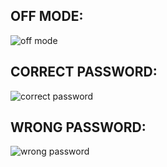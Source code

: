 ## OFF MODE:
![off mode](https://user-images.githubusercontent.com/101382503/164152077-6dabbb24-b163-41c9-bb2a-119ffb55c5fa.png)

## CORRECT PASSWORD:
![correct password](https://user-images.githubusercontent.com/101382503/164155339-a7a402d7-11a1-4cc8-bd4f-eddb339aa954.png)

## WRONG PASSWORD:
![wrong password](https://user-images.githubusercontent.com/101382503/164155379-085ff279-1e97-4635-939d-f97dca5f61de.png)



